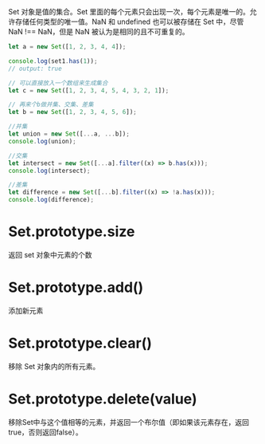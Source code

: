 Set 对象是值的集合。Set 里面的每个元素只会出现一次，每个元素是唯一的。允许存储任何类型的唯一值。NaN 和 undefined 也可以被存储在 Set 中，尽管 NaN !== NaN，但是 NaN 被认为是相同的且不可重复的。

```js
let a = new Set([1, 2, 3, 4, 4]);

console.log(set1.has(1));
// output: true

// 可以直接放入一个数组来生成集合
let c = new Set([1, 2, 3, 4, 5, 4, 3, 2, 1]);

// 再来个b做并集、交集、差集
let b = new Set([1, 2, 3, 4, 5, 6]);

//并集
let union = new Set([...a, ...b]);
console.log(union);

//交集
let intersect = new Set([...a].filter((x) => b.has(x)));
console.log(intersect);

//差集
let difference = new Set([...b].filter((x) => !a.has(x)));
console.log(difference);
```

# Set.prototype.size

返回 set 对象中元素的个数

# Set.prototype.add()

添加新元素

# Set.prototype.clear()

移除 Set 对象内的所有元素。

# Set.prototype.delete(value)
移除Set中与这个值相等的元素，并返回一个布尔值（即如果该元素存在，返回true，否则返回false）。
